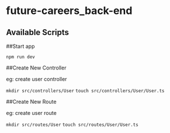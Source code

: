 # future-careers_back-end

## Available Scripts

##Start app

`npm run dev`

##Create New Controller

eg: create user controller

`mkdir src/controllers/User`
`touch src/controllers/User/User.ts`

##Create New Route 

eg: create user route

`mkdir src/routes/User`
`touch src/routes/User/User.ts`

